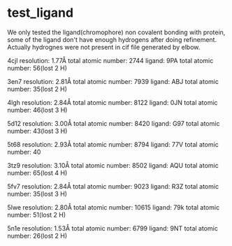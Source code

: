 # test_ligand
We only tested the ligand(chromophore) non covalent bonding with protein, some of the ligand don't have enough hydrogens after doing refinement. Actually hydrognes were not present in cif file generated by elbow.

4cjl resolution: 1.77Å  total atomic number: 2744	  ligand: 9PA	total atomic number: 56(lost 2 H)

3en7 resolution: 2.81Å	total atomic number: 7939	  ligand: ABJ	total atomic number: 35(lost 2 H)

4lgh resolution: 2.84Å	total atomic number: 8122	  ligand: 0JN	total atomic number: 46(lost 3 H)

5d12 resolution: 3.00Å	total atomic number: 8420	  ligand: G97	total atomic number: 43(lost 3 H)

5t68 resolution: 2.93Å  total atomic number: 8794	  ligand: 77V	total atomic number: 40

3tz9 resolution: 3.10Å	total atomic number: 8502	  ligand: AQU	total atomic number: 65(lost 4 H)

5fv7 resolution: 2.84Å	total atomic number: 9023	  ligand: R3Z	total atomic number: 35(lost 3 H)

5lwe resolution: 2.80Å	total atomic number: 10615  ligand: 79k	total atomic number: 51(lost 2 H)

5n1e resolution: 1.53Å	total atomic number: 6799	  ligand: 9NT	total atomic number: 26(lost 2 H)

